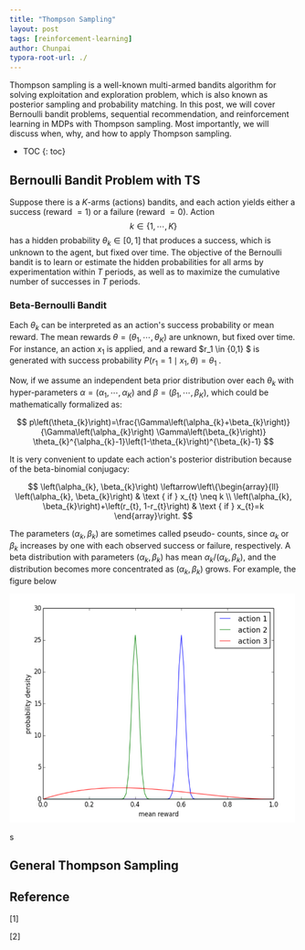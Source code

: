 ```yaml
---
title: "Thompson Sampling"
layout: post
tags: [reinforcement-learning]
author: Chunpai
typora-root-url: ./
---
```


Thompson sampling is a well-known multi-armed bandits algorithm for solving exploitation and exploration problem, which is also known as posterior sampling and probability matching. In this post, we will cover Bernoulli bandit problems, sequential recommendation, and reinforcement learning in MDPs with Thompson sampling. Most importantly, we will discuss when, why, and how to apply Thompson sampling. 


* TOC
{: toc}


## Bernoulli Bandit Problem with TS

Suppose there is a $K$-arms (actions) bandits, and each action yields either a success (reward $= 1$) or a failure (reward $= 0$). Action $$ k \in \{1, \cdots, K \} $$ has a hidden probability $\theta_k \in [0, 1]$ that produces a success, which is unknown to the agent, but fixed over time. The objective of the Bernoulli bandit is to learn or estimate the hidden probabilities for all arms by experimentation within $T$ periods, as well as to maximize the cumulative number of successes in $T$ periods.



### Beta-Bernoulli Bandit

Each $\theta_{k}$ can be interpreted as an action's success probability or mean reward. The mean rewards $\theta = (\theta_1, \cdots, \theta_K)$ are unknown, but fixed over time. For instance, an action $x_1$ is applied, and a reward $r_1 \in \{0,1\} $ is generated with success probability $P(r_1 = 1 \mid x_1, \theta) = \theta_{1}$ . 



Now, if we assume an independent beta prior distribution over each $\theta_k$ with hyper-parameters $\alpha = (\alpha_1, \cdots, \alpha_K)$ and $\beta = (\beta_1, \cdots, \beta_K)$, which could be mathematically formalized as:


$$
p\left(\theta_{k}\right)=\frac{\Gamma\left(\alpha_{k}+\beta_{k}\right)}{\Gamma\left(\alpha_{k}\right) \Gamma\left(\beta_{k}\right)} \theta_{k}^{\alpha_{k}-1}\left(1-\theta_{k}\right)^{\beta_{k}-1}
$$


It is very convenient to update each action's posterior distribution because of the beta-binomial conjugacy:


$$
\left(\alpha_{k}, \beta_{k}\right) \leftarrow\left\{\begin{array}{ll}
\left(\alpha_{k}, \beta_{k}\right) & \text { if } x_{t} \neq k \\
\left(\alpha_{k}, \beta_{k}\right)+\left(r_{t}, 1-r_{t}\right) & \text { if } x_{t}=k
\end{array}\right.
$$


The parameters $(\alpha_k, \beta_k)$ are sometimes called pseudo- counts, since $\alpha_k$ or $\beta_k$ increases by one with each observed success or failure, respectively. A beta distribution with parameters $(\alpha_k, \beta_k)$ has mean $\alpha_k/(\alpha_k, \beta_k)$, and the distribution becomes more concentrated as $(\alpha_k, \beta_k)$ grows. For example, the figure below



<img src="/../assets/img/beta_distribution.png" alt="Beta distribution over mean rewards." width="500" height="400"/>

 

s

## General Thompson Sampling

## 

## Reference 

[1] 

[2] 




















